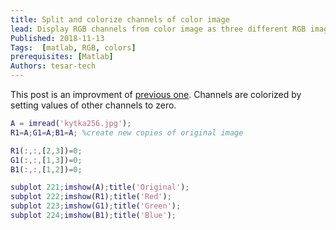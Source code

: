```yaml
---
title: Split and colorize channels of color image
lead: Display RGB channels from color image as three different RGB images
Published: 2018-11-13
Tags:  [matlab, RGB, colors]
prerequisites: [Matlab]
Authors: tesar-tech
---
```


This post is an improvment of [previous one](split_and_display_channels_of_color_image). Channels are colorized by setting values of other channels to zero.

```matlab
A = imread('kytka256.jpg');
R1=A;G1=A;B1=A; %create new copies of original image

R1(:,:,[2,3])=0;
G1(:,:,[1,3])=0;
B1(:,:,[1,2])=0;

subplot 221;imshow(A);title('Original');
subplot 222;imshow(R1);title('Red');
subplot 223;imshow(G1);title('Green');
subplot 224;imshow(B1);title('Blue');
```


